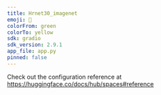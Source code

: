 ```yaml
---
title: Hrnet30_imagenet
emoji: 🐨
colorFrom: green
colorTo: yellow
sdk: gradio
sdk_version: 2.9.1
app_file: app.py
pinned: false
---
```


Check out the configuration reference at https://huggingface.co/docs/hub/spaces#reference
